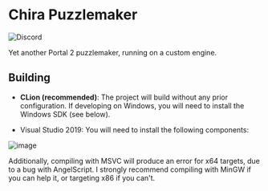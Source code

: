 # Chira Puzzlemaker
![Discord](https://img.shields.io/discord/678074864346857482?label=Discord&logo=Discord&logoColor=%23FFFFFF&style=flat-square)

Yet another Portal 2 puzzlemaker, running on a custom engine.

## Building
- **CLion (recommended)**: The project will build without any prior configuration. If developing on Windows, you will need to install the Windows SDK (see below).

- Visual Studio 2019: You will need to install the following components:

![image](https://user-images.githubusercontent.com/26600014/128105181-39065b10-a4f8-49f3-8818-22dcf4bac9e5.png)

Additionally, compiling with MSVC will produce an error for x64 targets, due to a bug with AngelScript. I strongly recommend compiling with MinGW if you can help it, or targeting x86 if you can't.
